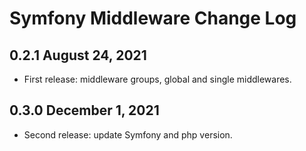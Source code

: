 # Symfony Middleware Change Log

## 0.2.1 August 24, 2021

- First release: middleware groups, global and single middlewares.

## 0.3.0 December 1, 2021

- Second release: update Symfony and php version. 
